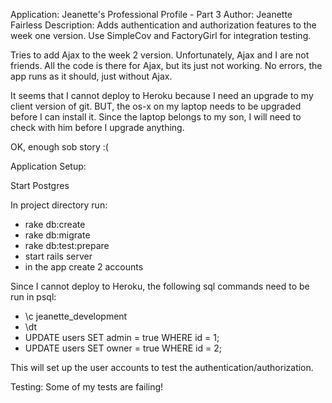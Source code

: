 Application:  Jeanette's Professional Profile - Part 3
Author: Jeanette Fairless
Description:  Adds authentication and authorization features to the
week one version.  Use SimpleCov and FactoryGirl for integration
testing.

Tries to add Ajax to the week 2 version.  Unfortunately, Ajax and I are not
friends.  All the code is there for Ajax, but its just not working.  No errors,
the app runs as it should, just without Ajax.

It seems that I cannot deploy to Heroku because I need an upgrade to my
client version of git.  BUT, the os-x on my laptop needs to be upgraded
before I can install it.  Since the laptop belongs to my son, I will need to
check with him before I upgrade anything.

OK, enough sob story :(

Application Setup:

Start Postgres

In project directory run:
- rake db:create
- rake db:migrate
- rake db:test:prepare
- start rails server
- in the app create 2 accounts

Since I cannot deploy to Heroku, the following sql commands need to be run
in psql:

 - \c jeanette_development
 - \dt
 - UPDATE users SET admin = true WHERE id = 1;
 - UPDATE users SET owner = true WHERE id = 2;

 This will set up the user accounts to test the authentication/authorization.

 Testing:  Some of my tests are failing!
